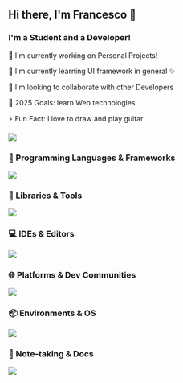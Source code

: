 <h2>Hi there, I'm Francesco 👋</h2>
<h3>I'm a Student and a Developer!</h3>
<p>🔭 I'm currently working on Personal Projects!</p>
<p>🌱 I'm currently learning UI framework in general ✨</p>
<p>🤝 I'm looking to collaborate with other Developers</p>
<p>🥅 2025 Goals: learn Web technologies</p>
<p>⚡ Fun Fact: I love to draw and play guitar</p>

<img src="https://github-readme-stats-sigma-five.vercel.app/api?username=saccofrancesco&show_icons=true&theme=onedark&hide_border=true">

<h3>🧠 Programming Languages & Frameworks</h3>
<img src="https://skillicons.dev/icons?i=c,cpp,py,latex,html,css,bash,arduino&theme=light">

<h3>🧰 Libraries & Tools</h3>
<img src="https://skillicons.dev/icons?i=opencv,sklearn,selenium,bots,firebase,sqlite,pkl,bootstrap,tailwind,qt,figma,gcp&theme=light">

<h3>💻 IDEs & Editors</h3>
<img src="https://skillicons.dev/icons?i=vscode,visualstudio,pycharm,idea,atom,sublime,replit&theme=light">

<h3>🌐 Platforms & Dev Communities</h3>
<img src="https://skillicons.dev/icons?i=github,git,codepen,stackoverflow,twitter,devto,linkedin,discord&theme=light">

<h3>📦 Environments & OS</h3>
<img src="https://skillicons.dev/icons?i=apple,anaconda,windows&theme=light">

<h3>📓 Note-taking & Docs</h3>
<img src="https://skillicons.dev/icons?i=md,notion,obsidian&theme=light">
